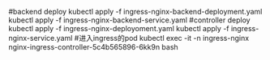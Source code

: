 #backend deploy
kubectl apply -f ingress-nginx-backend-deployment.yaml
kubectl apply -f ingress-nginx-backend-service.yaml
#controller deploy
kubectl apply -f ingress-nginx-deployoment.yaml
kubectl apply -f ingress-nginx-service.yaml
#进入ingress的pod
kubectl exec -it -n ingress-nginx nginx-ingress-controller-5c4b565896-6kk9n bash 
